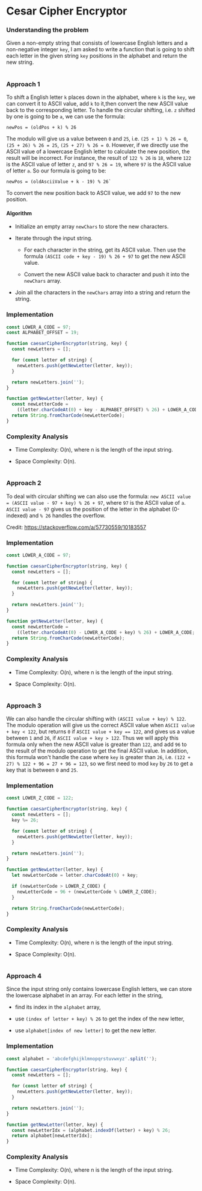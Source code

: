 # Cesar Cipher Encryptor

### Understanding the problem

Given a non-empty string that consists of lowercase English letters and a non-negative integer `key`, I am asked to write a function that is going to shift each letter in the given string `key` positions in the alphabet and return the new string.

#

### Approach 1

To shift a English letter `k` places down in the alphabet, where `k` is the `key`, we can convert it to ASCII value, add `k` to it,then convert the new ASCII value back to the corresponding letter. To handle the circular shifting, i.e. `z` shifted by one is going to be `a`, we can use the formula:

```
newPos = (oldPos + k) % 26
```

The modulo will give us a value between `0` and `25`, i.e. `(25 + 1) % 26 = 0`, `(25 + 26) % 26 = 25`, `(25 + 27) % 26 = 0`. However, if we directly use the ASCII value of a lowercase English letter to calculate the new position, the result will be incorrect. For instance, the result of `122 % 26` is `18`, where `122` is the ASCII value of letter `z`, and `97 % 26 = 19`, where `97` is the ASCII value of letter `a`. So our formula is going to be:

```
newPos = (oldAsciiValue + k - 19) % 26`
```

To convert the new position back to ASCII value, we add `97` to the new position.

#### Algorithm

- Initialize an empty array `newChars` to store the new characters.

- Iterate through the input string.

  - For each character in the string, get its ASCII value. Then use the formula `(ASCII code + key - 19) % 26 + 97` to get the new ASCII value.

  - Convert the new ASCII value back to character and push it into the `newChars` array.

- Join all the characters in the `newChars` array into a string and return the string.

### Implementation

```js
const LOWER_A_CODE = 97;
const ALPHABET_OFFSET = 19;

function caesarCipherEncryptor(string, key) {
  const newLetters = [];

  for (const letter of string) {
    newLetters.push(getNewLetter(letter, key));
  }

  return newLetters.join('');
}

function getNewLetter(letter, key) {
  const newLetterCode =
    ((letter.charCodeAt(0) + key - ALPHABET_OFFSET) % 26) + LOWER_A_CODE;
  return String.fromCharCode(newLetterCode);
}
```

### Complexity Analysis

- Time Complexity: O(n), where n is the length of the input string.

- Space Complexity: O(n).

#

### Approach 2

To deal with circular shifting we can also use the formula: `new ASCII value = (ASCII value - 97 + key) % 26 + 97`, where `97` is the ASCII value of `a`. `ASCII value - 97` gives us the position of the letter in the alphabet (0-indexed) and `% 26` handles the overflow.

Credit: https://stackoverflow.com/a/57730559/10183557

### Implementation

```js
const LOWER_A_CODE = 97;

function caesarCipherEncryptor(string, key) {
  const newLetters = [];

  for (const letter of string) {
    newLetters.push(getNewLetter(letter, key));
  }

  return newLetters.join('');
}

function getNewLetter(letter, key) {
  const newLetterCode =
    ((letter.charCodeAt(0) - LOWER_A_CODE + key) % 26) + LOWER_A_CODE;
  return String.fromCharCode(newLetterCode);
}
```

### Complexity Analysis

- Time Complexity: O(n), where n is the length of the input string.

- Space Complexity: O(n).

#

### Approach 3

We can also handle the circular shifting with `(ASCII value + key) % 122`. The modulo operation will give us the correct ASCII value when `ASCII value + key < 122`, but returns `0` if `ASCII value + key == 122`, and gives us a value between `1` and `26`, if `ASCII value + key > 122`. Thus we will apply this formula only when the new ASCII value is greater than `122`, and add `96` to the result of the modulo operation to get the final ASCII value. In addition, this formula won't handle the case where `key` is greater than `26`, i.e. `(122 + 27) % 122 + 96 = 27 + 96 = 123`, so we first need to mod `key` by `26` to get a key that is between `0` and `25`.

### Implementation

```js
const LOWER_Z_CODE = 122;

function caesarCipherEncryptor(string, key) {
  const newLetters = [];
  key %= 26;

  for (const letter of string) {
    newLetters.push(getNewLetter(letter, key));
  }

  return newLetters.join('');
}

function getNewLetter(letter, key) {
  let newLetterCode = letter.charCodeAt(0) + key;

  if (newLetterCode > LOWER_Z_CODE) {
    newLetterCode = 96 + (newLetterCode % LOWER_Z_CODE);
  }

  return String.fromCharCode(newLetterCode);
}
```

### Complexity Analysis

- Time Complexity: O(n), where n is the length of the input string.

- Space Complexity: O(n).

#

### Approach 4

Since the input string only contains lowercase English letters, we can store the lowercase alphabet in an array. For each letter in the string,

- find its index in the `alphabet` array,

- use `(index of letter + key) % 26` to get the index of the new letter,

- use `alphabet[index of new letter]` to get the new letter.

### Implementation

```js
const alphabet = 'abcdefghijklmnopqrstuvwxyz'.split('');

function caesarCipherEncryptor(string, key) {
  const newLetters = [];

  for (const letter of string) {
    newLetters.push(getNewLetter(letter, key));
  }

  return newLetters.join('');
}

function getNewLetter(letter, key) {
  const newLetterIdx = (alphabet.indexOf(letter) + key) % 26;
  return alphabet[newLetterIdx];
}
```

### Complexity Analysis

- Time Complexity: O(n), where n is the length of the input string.

- Space Complexity: O(n).
